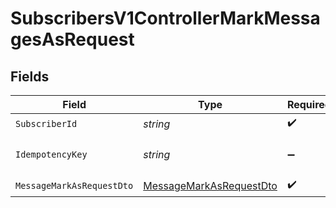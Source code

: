 # SubscribersV1ControllerMarkMessagesAsRequest


## Fields

| Field                                                                         | Type                                                                          | Required                                                                      | Description                                                                   |
| ----------------------------------------------------------------------------- | ----------------------------------------------------------------------------- | ----------------------------------------------------------------------------- | ----------------------------------------------------------------------------- |
| `SubscriberId`                                                                | *string*                                                                      | :heavy_check_mark:                                                            | N/A                                                                           |
| `IdempotencyKey`                                                              | *string*                                                                      | :heavy_minus_sign:                                                            | A header for idempotency purposes                                             |
| `MessageMarkAsRequestDto`                                                     | [MessageMarkAsRequestDto](../../Models/Components/MessageMarkAsRequestDto.md) | :heavy_check_mark:                                                            | N/A                                                                           |